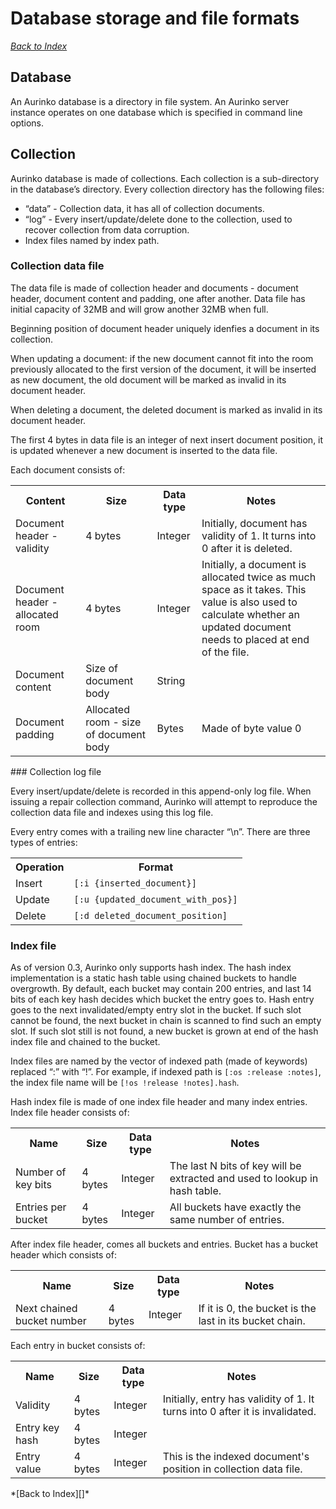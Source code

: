 Database storage and file formats
=================================

*[Back to Index][]*

Database
--------

An Aurinko database is a directory in file system. An Aurinko server instance operates on one database which is specified in command line options.

Collection
----------

Aurinko database is made of collections. Each collection is a sub-directory in the database’s directory. Every collection directory has the following files:

-   “data” - Collection data, it has all of collection documents.
-   “log” - Every insert/update/delete done to the collection, used to recover collection from data corruption.
-   Index files named by index path.

### Collection data file

The data file is made of collection header and documents - document header, document content and padding, one after another. Data file has initial capacity of 32MB and will grow another 32MB when full.

Beginning position of document header uniquely idenfies a document in its collection.

When updating a document: if the new document cannot fit into the room previously allocated to the first version of the document, it will be inserted as new document, the old document will be marked as invalid in its document header.

When deleting a document, the deleted document is marked as invalid in its document header.

The first 4 bytes in data file is an integer of next insert document position, it is updated whenever a new document is inserted to the data file.

Each document consists of:
<table>
  <tr>
    <th>Content</th>
    <th>Size</th>
    <th>Data type</th>
    <th>Notes</th>
  </tr>
  <tr>
    <td>Document header - validity</td>
    <td>4 bytes</td>
    <td>Integer</td>
    <td>Initially, document has validity of 1. It turns into 0 after it is deleted.</td>
  </tr>
  <tr>
    <td>Document header - allocated room</td>
    <td>4 bytes</td>
    <td>Integer</td>
    <td>Initially, a document is allocated twice as much space as it takes. This value is also used to calculate whether an updated document needs to placed at end of the file.</td>
  </tr>
  <tr>
    <td>Document content</td>
    <td>Size of document body</td>
    <td>String</td>
    <td></td>
  </tr>
  <tr>
    <td>Document padding</td>
    <td>Allocated room - size of document body</td>
    <td>Bytes</td>
    <td>Made of byte value 0</td>
  </tr>
</table>
### Collection log file

Every insert/update/delete is recorded in this append-only log file. When issuing a repair collection command, Aurinko will attempt to reproduce the collection data file and indexes using this log file.

Every entry comes with a trailing new line character “\\n”. There are three types of entries:
<table>
  <tr>
    <th>Operation</th>
    <th>Format</th>
  </tr>
  <tr>
    <td>Insert</td>
    <td><code>[:i {inserted_document}]</code></td>
  </tr>
  <tr>
    <td>Update</td>
    <td><code>[:u {updated_document_with_pos}]</code></td>
  </tr>
  <tr>
    <td>Delete</td>
    <td><code>[:d deleted_document_position]</code></td>
  </tr>
</table>

### Index file

As of version 0.3, Aurinko only supports hash index. The hash index implementation is a static hash table using chained buckets to handle overgrowth. By default, each bucket may contain 200 entries, and last 14 bits of each key hash decides which bucket the entry goes to. Hash entry goes to the next invalidated/empty entry slot in the bucket. If such slot cannot be found, the next bucket in chain is scanned to find such an empty slot. If such slot still is
not found, a new bucket is grown at end of the hash index file and chained to the bucket.

Index files are named by the vector of indexed path (made of keywords)
replaced “:” with “!”. For example, if indexed path is
`[:os :release :notes]`, the index file name will be
`[!os !release !notes].hash`.

Hash index file is made of one index file header and many index entries. Index file header consists of:
<table>
  <tr>
    <th>Name</th>
    <th>Size</th>
    <th>Data type</th>
    <th>Notes</th>
  </tr>
  <tr>
    <td>Number of key bits</td>
    <td>4 bytes</td>
    <td>Integer</td>
    <td>The last N bits of key will be extracted and used to lookup in hash table.</td>
  </tr>
  <tr>
    <td>Entries per bucket</td>
    <td>4 bytes</td>
    <td>Integer</td>
    <td>All buckets have exactly the same number of entries.</td>
  </tr>
</table>

After index file header, comes all buckets and entries. Bucket has a bucket header which consists of:
<table>
  <tr>
    <th>Name</th>
    <th>Size</th>
    <th>Data type</th>
    <th>Notes</th>
  </tr>
  <tr>
    <td>Next chained bucket number</td>
    <td>4 bytes</td>
    <td>Integer</td>
    <td>If it is 0, the bucket is the last in its bucket chain.</td>
  </tr>
</table>

Each entry in bucket consists of:

<table>
  <tr>
    <th>Name</th>
    <th>Size</th>
    <th>Data type</th>
    <th>Notes</th>
  </tr>
  <tr>
    <td>Validity</td>
    <td>4 bytes</td>
    <td>Integer</td>
    <td>Initially, entry has validity of 1. It turns into 0 after it is invalidated.</td>
  </tr>
  <tr>
    <td>Entry key hash</td>
    <td>4 bytes</td>
    <td>Integer</td>
    <td></td>
  </tr>
  <tr>
    <td>Entry value</td>
    <td>4 bytes</td>
    <td>Integer</td>
    <td>This is the indexed document's position in collection data file.</td>
  </tr>
</table>
*[Back to Index][]*

[Back to Index]: https://github.com/HouzuoGuo/Aurinko/wiki
